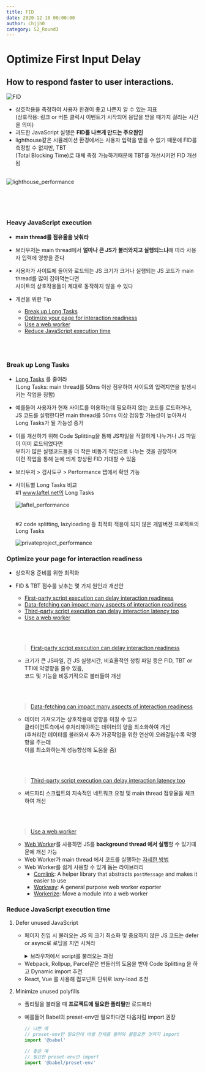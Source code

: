 ```yaml
---
title: FID
date: 2020-12-10 00:00:00
author: chjjh0
category: S2_Round3
---
```


# Optimize First Input Delay

## How to respond faster to user interactions.

![FID](https://user-images.githubusercontent.com/39721166/102237901-7e066980-3f38-11eb-9ecf-b8ba2cadde91.png)

- 상호작용을 측정하여 사용자 환경이 좋고 나쁜지 알 수 있는 지표<br>
  (상호작용: 링크 or 버튼 클릭시 이벤트가 시작되어 응답을 받을 때가지 걸리는 시간을 의미)
- 과도한 JavaScript 실행은 **FID를 나쁘게 만드는 주요원인**
- lighthouse같은 시뮬레이션 환경에서는 사용자 입력을 받을 수 없기 때문에 FID를 측정할 수 없지만, TBT<br>(Total Blocking Time)로 대체 측정 가능하기때문에 TBT를 개선시키면 FID 개선됨
  <br><br>

![lighthouse_performance](https://user-images.githubusercontent.com/39721166/102238090-b9a13380-3f38-11eb-8ee9-b034399607de.png)

<br>
<br>
<br>

### Heavy JavaScript execution

- **main thread를 점유율을 낮춰라**
- 브라우저는 main thread에서 **얼마나 큰 JS가 불러와지고 실행되느냐**에 따라 사용자 입력에 영향을 준다
- 사용자가 사이트에 들어와 로드되는 JS 크기가 크거나
  실행되는 JS 코드가 main thread를 많이 잡아먹는다면<br>
  사이트의 상호작용들이 제대로 동작하지 않을 수 있다
- 개선을 위한 Tip

  - [Break up Long Tasks](https://web.dev/optimize-fid/#long-tasks)
  - [Optimize your page for interaction readiness](https://web.dev/optimize-fid/#optimize-your-page-for-interaction-readiness)
  - [Use a web worker](https://web.dev/optimize-fid/#use-a-web-worker)
  - [Reduce JavaScript execution time](https://web.dev/optimize-fid/#reduce-javascript-execution)

  <br><br>

### Break up Long Tasks

- [Long Tasks](https://web.dev/long-tasks-devtools/) 를 줄여라<br>
  (Long Tasks: main thread를 50ms 이상 점유하여 사이트의 입력지연을 발생시키는 작업을 칭함)
- 예를들어 사용자가 현재 사이트를 이용하는데 필요하지 않는 코드를 로드하거나, <br>
  JS 코드를 실행한다면 main thread를 50ms 이상 점유할 가능성이 높아져서 Long Tasks가 될 가능성 증가
- 이를 개선하기 위해 Code Splitting을 통해 JS파일을 적절하게 나누거나 JS 파일이 이미 로드되었다면 <br>
  부하가 많은 실행코드들을 더 작은 비동기 작업으로 나누는 것을 권장하며 <br>
  이런 작업을 통해 눈에 띄게 향상된 FID 기대할 수 있음
- 브라우저 > 검사도구 > Performance 탭에서 확인 가능
- 사이트별 Long Tasks 비교<br>
  #1 www.laftel.net의 Long Tasks<br>

  ![laftel_performance](https://user-images.githubusercontent.com/39721166/102239805-92e3fc80-3f3a-11eb-9305-b8f5406d71da.png)
  <div></div>

  <br>
  #2 code splitting, lazyloading 등 최적화 적용이 되지 않은 개발버전 프로젝트의 Long Tasks<br>

  ![privateproject_performance](https://user-images.githubusercontent.com/39721166/102239936-adb67100-3f3a-11eb-8f72-b74e758737aa.png)

### Optimize your page for interaction readiness

- 상호작용 준비를 위한 최적화
- FID & TBT 점수를 낮추는 몇 가지 원인과 개선안

  - [First-party script execution can delay interaction readiness](https://web.dev/optimize-fid/#optimize-your-page-for-interaction-readiness)
  - [Data-fetching can impact many aspects of interaction readiness](https://web.dev/optimize-fid/#data-fetching-can-impact-many-aspects-of-interaction-readiness)
  - [Third-party script execution can delay interaction latency too](https://web.dev/optimize-fid/#third-party-script-execution-can-delay-interaction-latency-too)
  - [Use a web worker](https://web.dev/optimize-fid/#use-a-web-worker)

  <br><br>

  > [First-party script execution can delay interaction readiness](https://web.dev/optimize-fid/#optimize-your-page-for-interaction-readiness)

  - 크기가 큰 JS파일, 긴 JS 실행시간, 비효율적인 청킹 파일 등은 FID, TBT or TTI에 악영향을 줄수 있음,<br>
    코드 및 기능을 비동기적으로 불러들여 개선

  <br><br>

  > [Data-fetching can impact many aspects of interaction readiness](https://www.notion.so/Optimize-First-Input-Delay-25ceae4147c7486c97c65c29e685b017#a2c86baefea64ef3af42cd280306ac4c)

  - 데이터 가져오기는 상호작용에 영향을 미칠 수 있고<br>
    클라이언트측에서 후처리해야하는 데이터의 양을 최소화하여 개선<br>
    (후처리란 데이터를 불러와서 추가 가공작업을 위한 연산이 오래걸릴수록 악영향을 주는데<br>
    이를 최소화하는게 성능향상에 도움을 줌)

  <br><br>

  > [Third-party script execution can delay interaction latency too](https://web.dev/optimize-fid/#third-party-script-execution-can-delay-interaction-latency-too)

  - 써드파티 스크립트의 지속적인 네트워크 요청 및 main thread 점유율을 체크하여 개선

  <br><br>

  > [Use a web worker](https://web.dev/optimize-fid/#use-a-web-worker)

  - [Web Worke](https://developer.mozilla.org/en-US/docs/Web/API/Worker)r를 사용하면 JS를 **background thread 에서 실행**할 수 있기때문에 개선 가능
  - Web Worker가 main thread 에서 코드를 실행하는 [자세한 방법](https://web.dev/off-main-thread/)
  - Web Worker를 쉽게 사용할 수 있게 돕는 라이브러리
    - [Comlink](https://github.com/GoogleChromeLabs/comlink): A helper library that abstracts `postMessage` and makes it easier to use
    - [Workway](https://github.com/WebReflection/workway): A general purpose web worker exporter
    - [Workerize](https://github.com/developit/workerize): Move a module into a web worker

### Reduce JavaScript execution time

1.  Defer unused JavaScript<br>

    - 페이지 진입 시 불러오는 JS 의 크기 최소화 및 중요하지 않은 JS 코드는 defer or async로 로딩을 지연 시켜라

       <details>
       <summary>브라우저에서 script를 불러오는 과정</summary>

      [참고링크](https://blog.asamaru.net/2017/05/04/script-async-defer/)

      - 일반적인 실행과정<br>
        Script fetch/execution이 **완료될 때까지 HTML parsing 일시정지**<br>
        ![script_basic_loading](https://user-images.githubusercontent.com/39721166/102242439-67164600-3f3d-11eb-951b-1b5c3aeda308.png)

      - async 속성이 추가된 실행과정<br>
        HTML parsing과 Script fetch가 **병렬적**으로 실행 가능<br>
        Script fetch가 끝나고 **execution 될 때에는 HTML parsing 일시정지**
        <br>

      ```javascript
      <script async src="script.js">
      ```

      ![script_async_loading](https://user-images.githubusercontent.com/39721166/102242849-dc821680-3f3d-11eb-8b85-23f9bd2e77c8.png)

      - defer 속성이 추가된 실행과정<br>
        HTML parsing과 Script fetch가 **병렬적**으로 실행 가능하지만,<br>
        Script fetch가 끝다더라도 **HTML parsing이 끝나야 excution 가능**
        <br>

      ```javascript
      <script defer src="script.js">
      ```

      ![script_defer_loading](https://user-images.githubusercontent.com/39721166/102243170-3551af00-3f3e-11eb-97d1-4013c900a5a0.png)

     </details>

    - Webpack, Rollpup, Parcel같은 번들러의 도움을 받아 Code Splitting 을 하고 Dynamic import 추천
    - React, Vue 를 사용해 컴포넌트 단위로 lazy-load 추천

2.  Minimize unused polyfills<br>

    - 폴리필을 불러올 때 **프로젝트에 필요한 폴리필**만 로드해라
    - 예를들어 Babel의 preset-env만 필요하다면 다음처럼 import 권장

      ```javascript
      // 나쁜 예
      // preset-env만 필요한데 바벨 전체를 불러와 불필요한 것까지 import
      import '@babel'

      // 좋은 예
      // 필요한 preset-env만 import
      import '@babel/preset-env'
      ```
